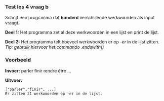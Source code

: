 ### Test les 4 vraag b 
Schrijf een programma dat **honderd** verschillende werkwoorden als input vraagt. 

**Deel 1:** Het programma zet al deze werkwoorden in een lijst en print de lijst.

**Deel 2:** Het programma telt hoeveel werkwoorden er op *-er* in de lijst zitten. *Tip: gebruik hiervoor het commando .endswith()* 

### Voorbeeld
**Invoer:**
  parler
  finir
  rendre
  être
  ...
    
    
**Uitvoer:**

    ["parler","finir", ...]
    Er zitten 21 werkwoorden op -er in de lijst.
    





